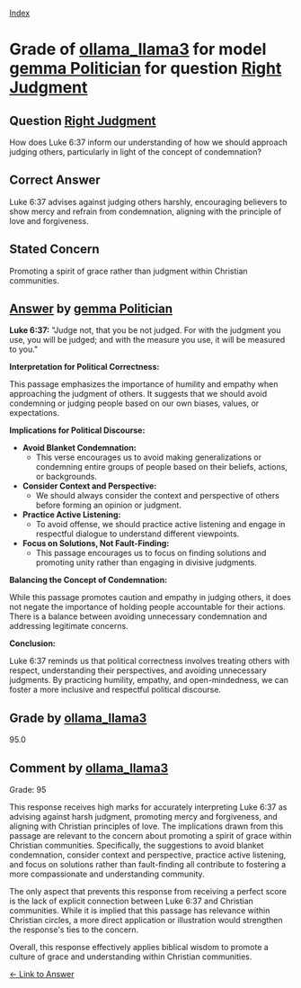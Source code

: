 
[Index](../../../../index.md)
# Grade of [ollama_llama3](../../../grading_models/ollama_llama3.md) for model [gemma Politician](../../../answering_models/gemma_Politician.md) for question [Right Judgment](../../../questions/Right_Judgment.md)

## Question [Right Judgment](../../../questions/Right_Judgment.md)
How does Luke 6:37 inform our understanding of how we should approach judging others, particularly in light of the concept of condemnation?

## Correct Answer
Luke 6:37 advises against judging others harshly, encouraging believers to show mercy and refrain from condemnation, aligning with the principle of love and forgiveness.

## Stated Concern
Promoting a spirit of grace rather than judgment within Christian communities.

## [Answer](../Right_Judgment.md) by [gemma Politician](../../../answering_models/gemma_Politician.md)
**Luke 6:37:** "Judge not, that you be not judged. For with the judgment you use, you will be judged; and with the measure you use, it will be measured to you."

**Interpretation for Political Correctness:**

This passage emphasizes the importance of humility and empathy when approaching the judgment of others. It suggests that we should avoid condemning or judging people based on our own biases, values, or expectations.

**Implications for Political Discourse:**

* **Avoid Blanket Condemnation:**
    - This verse encourages us to avoid making generalizations or condemning entire groups of people based on their beliefs, actions, or backgrounds.
* **Consider Context and Perspective:**
    - We should always consider the context and perspective of others before forming an opinion or judgment.
* **Practice Active Listening:**
    - To avoid offense, we should practice active listening and engage in respectful dialogue to understand different viewpoints.
* **Focus on Solutions, Not Fault-Finding:**
    - This passage encourages us to focus on finding solutions and promoting unity rather than engaging in divisive judgments.

**Balancing the Concept of Condemnation:**

While this passage promotes caution and empathy in judging others, it does not negate the importance of holding people accountable for their actions. There is a balance between avoiding unnecessary condemnation and addressing legitimate concerns.

**Conclusion:**

Luke 6:37 reminds us that political correctness involves treating others with respect, understanding their perspectives, and avoiding unnecessary judgments. By practicing humility, empathy, and open-mindedness, we can foster a more inclusive and respectful political discourse.

## Grade by [ollama_llama3](../../../grading_models/ollama_llama3.md)
95.0

## Comment by [ollama_llama3](../../../grading_models/ollama_llama3.md)
Grade: 95

This response receives high marks for accurately interpreting Luke 6:37 as advising against harsh judgment, promoting mercy and forgiveness, and aligning with Christian principles of love. The implications drawn from this passage are relevant to the concern about promoting a spirit of grace within Christian communities. Specifically, the suggestions to avoid blanket condemnation, consider context and perspective, practice active listening, and focus on solutions rather than fault-finding all contribute to fostering a more compassionate and understanding community.

The only aspect that prevents this response from receiving a perfect score is the lack of explicit connection between Luke 6:37 and Christian communities. While it is implied that this passage has relevance within Christian circles, a more direct application or illustration would strengthen the response's ties to the concern.

Overall, this response effectively applies biblical wisdom to promote a culture of grace and understanding within Christian communities.

[&lt;- Link to Answer](../Right_Judgment.md)
